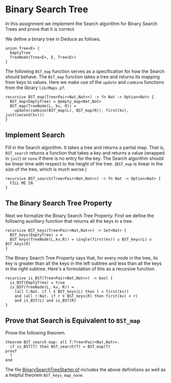 # Binary Search Tree

In this assignment we implement the Search algorithm for Binary Search
Trees and prove that it is correct.

We define a binary tree in Deduce as follows.

```
union Tree<E> {
  EmptyTree
  TreeNode(Tree<E>, E, Tree<E>)
}
```

The following `BST_map` function serves as a specification for how the
Search should behave. The `BST_map` function takes a tree and returns
its mapping from keys to values. Here we make use of the `update` and
`combine` functions from the library `lib/Maps.pf`.

```
recursive BST_map(Tree<Pair<Nat,Nat>>) -> fn Nat -> Option<Nat> {
  BST_map(EmptyTree) = @empty_map<Nat,Nat>
  BST_map(TreeNode(L, kv, R)) =
    update(combine(BST_map(L), BST_map(R)), first(kv), just(second(kv)))
}
```

## Implement Search

Fill in the Search algorithm. It takes a tree and returns a partial
map.  That is, `BST_search` returns a function that takes a key and
returns a value (wrapped in `just`) or `none` if there is no entry for
the key. The Search algorithm should be linear time with respect to
the height of the tree. (`BST_map` is linear in the size of the tree,
which is much worse.)

```
recursive BST_search(Tree<Pair<Nat,Nat>>) -> fn Nat -> Option<Nat> {
  FILL ME IN
}
```

## The Binary Search Tree Property

Next we formalize the Binary Search Tree Property.  First we define
the following auxilliary function that returns all the keys in a tree.

```
recursive BST_keys(Tree<Pair<Nat,Nat>>) -> Set<Nat> {
  BST_keys(EmptyTree) = ∅
  BST_keys(TreeNode(L,kv,R)) = single(first(kv)) ∪ BST_keys(L) ∪ BST_keys(R)
}
```

The Binary Search Tree Property says that, for every node in the tree,
its key is greater than all the keys in the left subtree and less than
all the keys in the right subtree. Here's a formulation of this as a
recursive function.

```
recursive is_BST(Tree<Pair<Nat,Nat>>) -> bool {
  is_BST(EmptyTree) = true
  is_BST(TreeNode(L, kv, R)) =
    (all l:Nat. if l ∈ BST_keys(L) then l < first(kv))
    and (all r:Nat. if r ∈ BST_keys(R) then first(kv) < r)
    and is_BST(L) and is_BST(R)
}
```

## Prove that Search is Equivalent to `BST_map`

Prove the following theorem.

```
theorem BST_search_map: all T:Tree<Pair<Nat,Nat>>.
  if is_BST(T) then BST_search(T) = BST_map(T)
proof
  ?
end
```

The file [BinarySearchTreeStarter.pf](./BinarySearchTreeStarter.pf) 
includes the above definitions as well as a helpful theorem
`BST_keys_map_none`.
